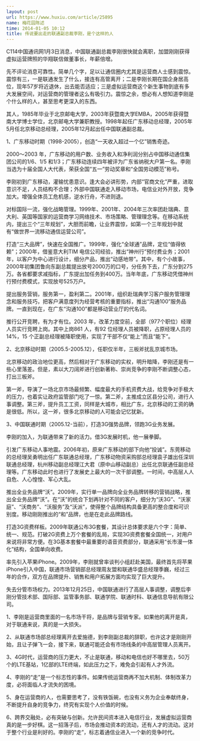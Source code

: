 ```yaml
---
layout: post
url: https://www.huxiu.com/article/25895
name: 梅花园陈述
time: 2014-01-05 10:12
title: 传说要出走的联通副总裁李刚，是个这样的人
---
```

C114中国通讯网1月3日消息，中国联通副总裁李刚很快就会离职，加盟刚刚获得虚拟运营牌照的华翔联信做董事长，年薪倍增。

先不评论消息可靠性。简单几个字，足以让通信圈内尤其是运营商人士感到震惊。震惊有三，一是联通发生了什么，接连有高管离开；二是李刚长期在国企身居高位，现年57岁将近退休，出去能否适应；三是虚拟运营商这个新生事物到底有多大发展空间，对运营商的管理者这么有吸引力。震惊之余，想必有人想知道李刚是个什么样的人，甚至思考更深入的东西。

其人，1985年毕业于北京邮电大学，2003年获暨南大学EMBA，2005年获得暨南大学博士学位，北京邮电大学兼职教授。1998年起任广东移动总经理，2005年5月任北京移动总经理，2005年12月起出任中国联通副总裁。

1、广东移动时期（1998-2005），创造“一天收入超过一个亿”销售奇迹。

2000～2003 年，广东移动的用户数、业务收入和净利润分别占中国移动通信集团公司的1/6、1/5 和1/3；广东移动连续四年被评为广东省纳税大户第一名。李刚当选为十届全国人大代表，荣获全国“五一”劳动奖章和“全国劳动模范”称号。

李刚初到广东移动，灌输忧患意识。逢大会必讲形势，内部“官商文化”严重，进取意识不足，人员结构不合理；外部中国联通走入移动市场，电信业对外开放，竞争加大。增强全体员工危机感，逆水行舟，不进则退。

对标国际一流，强化战略管理。1999年、2001年、2004年三次率团赴瑞典、意大利、英国等国家的运营商学习网络技术、市场策略、管理理念等。在移动系统内，提出三个“三年规划”，大胆而前瞻，让业界震惊，如第一个三年规划中就有“做世界一流移动通信运营公司”。

打造“三大品牌”，快速在全国推广。1999年，强化“全球通”品牌，定位“值得依赖”；2000年，借鉴意大利TIM 电信公司经验，推出“神州行”预付费业务；2001年，以客户为中心进行设计，细分产品，推出“动感地带”。其中，有个小故事，2000年初集团鲁向东副总裁提出放号2000万的口号，分任务下去，广东分到275万。各省都要求减指标，广东提出加任务到400万。当年年底，广东移动凭借神州行预付费模式，实现放号525万户。

提出服务营销，服务第一，盈利第二。2001年，组织赴瑞典学习客户服务管理理念和服务技巧，把客户满意度列为经营考核的重要指标，推出“沟通100”服务品牌。一直到现在，在广东“沟通100”都是移动营业厅的代名词。

推行公开竞聘，有为才有位。2003 年，改革力度空前，全部（977个职位）经理人员实行竞聘上岗。其中上岗861 人，有92 位经理人员被降职，占原经理人员的14%，15 个正副总经理被降职使用，实现了干部不仅“能上”而且“能下”。

2、北京移动时期（2005.5-2005.12），任职仅半年，三板斧扰乱京城市场。

北京移动的政治地位更高，然后相对于广东移动的实权，明升暗降，李刚还是有一些心里落差。但是，素以大刀阔斧进行创新著称、崇尚竞争的李刚不断调整心态，打出三板斧。

第一斧，导演了一场北京市场最频繁、幅度最大的手机资费大战，给竞争对手极大的压力，也着实让政府监管部门吃了一惊。第二斧，主推成立区县分公司，进行人事调整。第三斧，提升员工工资，同样是大城市，相比广东，北京移动的工资的确是很低。所以，这一斧，很多北京移动的人可能会记忆犹新。

3、中国联通时期（2005.12-当前），打造3G强势品牌，领跑3G业务发展。

李刚的加入，为联通带来了新的活力。借3G发展时机，他一展拳脚。

引发广东移动人事地震。2006年初，原来广东移动的部下向他“投诚”。东莞移动的总经理吴勇明出任广东联通总经理，广东移动物资采购部总经理袁子雄出任深圳联通总经理，杭州移动副总经理江大君（原中山移动副总）出任北京联通任副总经理等。广东移动此时也进行了发展史上最大的一次干部调整。一时间，中高层人人自危、人心惶惶、军心大乱。

推出全业务品牌“沃”。2009年，实行单一品牌向全业务品牌转移的营销战略，推出全业务品牌“沃”。在“沃”的统合下划再针对不同的客户，细分为“沃3G”、“沃家庭”、“沃商务”、“沃服务”及“沃派”，使得整个品牌结构具备更高的整合度和可识别度。移动刚刚推出的“和”品牌，也是在走此品牌路线。

打造3G资费样板。2009年联通公布3G套餐，其设计总体要求是六个字：简单、统一、规范。打破2G资费上万个套餐的乱局，实现3G资费套餐全国统一，对用户来说将非常方便。在3G基本套餐中最重要的语音资费部分，联通采用“长市漫一体化”结构，全国单向收费。

率先引入苹果iPhone。2009年，李刚就曾率谈判小组赶赴美国，最终首先将苹果iPhone引入中国，联通市场营销部总经理周友盟和联通华盛总经理季巍，经过三年的合作，双方在品牌提升、销售和用户拓展方面均实现了巨大提升。

失去分管市场权力。2013年12月25日，中国联通进行了高层人事调整，调整后李刚分管技术部、国际部、监管事务部、联通学院、联通时科、联通信息导航有限公司。

1、李刚是运营商里面的一名市场干将，是品牌与营销专家。如果他的离开是真，对于联通来说，真的是一大损失。

2、从联通市场部总经理离开去爱施德，到李刚副总裁的辞职，也许这才是刚刚开始，且让子弹飞一会，接下来，联通可能还会有市场线条的中高层管理人员离开。

3、4G时代，运营商的压力更大，不止是联通，移动和电信也好不哪里去，50万个的LTE基站，1亿部的LTE终端，如此压力之下，难免会引起有人才外流。

4、李刚的“走”是一个标志性的事件。如果传统运营商再不加大机制、体制改革力度，必将面临人才流失的困境。

5、身在运营商的人，也需要思考了，没有铁饭碗，也没有义务为企业奉献终身，不断提升自身的竞争力，终究有实现个人价值的时候。

6、跨界交融处，必有突破与创新。允许民间资本进入电信行业，发展虚拟运营商真的是一步好棋。这一招落子后，市场会推动资本的流动，还有人才的流动。这对于整个行业是利好的。李刚的“走”，标志着通信业进入一个新的竞争时代。

